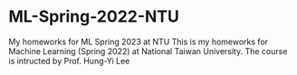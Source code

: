 # ML-Spring-2022-NTU
My homeworks for ML Spring 2023 at NTU
This is my homeworks for Machine Learning (Spring 2022) at National Taiwan University. The course is intructed by Prof. Hung-Yi Lee

